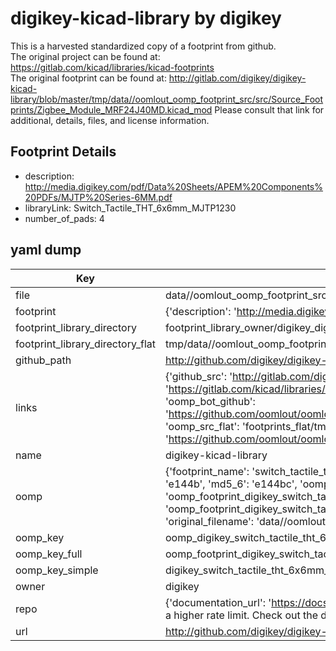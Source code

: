 # digikey-kicad-library by digikey  
This is a harvested standardized copy of a footprint from github.  
The original project can be found at:  
https://gitlab.com/kicad/libraries/kicad-footprints  
The original footprint can be found at:
http://gitlab.com/digikey/digikey-kicad-library/blob/master/tmp/data//oomlout_oomp_footprint_src/src/Source_Footprints/Zigbee_Module_MRF24J40MD.kicad_mod
Please consult that link for additional, details, files, and license information.  
## Footprint Details
* description: http://media.digikey.com/pdf/Data%20Sheets/APEM%20Components%20PDFs/MJTP%20Series-6MM.pdf  
* libraryLink: Switch_Tactile_THT_6x6mm_MJTP1230  
* number_of_pads: 4  
## yaml dump  
| Key | Value |  
| --- | --- |  
| file | data//oomlout_oomp_footprint_src/digikey-kicad-library/src/Source_Footprints/Switch_Tactile_THT_6x6mm_MJTP1230.kicad_mod |  
| footprint | {'description': 'http://media.digikey.com/pdf/Data%20Sheets/APEM%20Components%20PDFs/MJTP%20Series-6MM.pdf', 'libraryLink': 'Switch_Tactile_THT_6x6mm_MJTP1230', 'number_of_pads': 4} |  
| footprint_library_directory | footprint_library_owner/digikey_digikey-kicad-library |  
| footprint_library_directory_flat | tmp/data//oomlout_oomp_footprint_src/footprints_flat/digikey_switch_tactile_tht_6x6mm_mjtp1230_switch_tactile_tht_6x6mm_mjtp1230/working |  
| github_path | http://github.com/digikey/digikey-kicad-library/blob/master/tmp/data//oomlout_oomp_footprint_src/src/Source_Footprints/Switch_Tactile_THT_6x6mm_MJTP1230.kicad_mod |  
| links | {'github_src': 'http://gitlab.com/digikey/digikey-kicad-library/blob/master/tmp/data//oomlout_oomp_footprint_src/src/Source_Footprints/Zigbee_Module_MRF24J40MD.kicad_mod', 'github_src_repo': 'https://gitlab.com/kicad/libraries/kicad-footprints', 'oomp_bot': 'tmp/data//oomlout_oomp_footprint_src/footprints/digikey_switch_tactile_tht_6x6mm_mjtp1230_switch_tactile_tht_6x6mm_mjtp1230/working', 'oomp_bot_github': 'https://github.com/oomlout/oomlout_oomp_footprint_bot/tree/main/tmp/data//oomlout_oomp_footprint_src/footprints/digikey_switch_tactile_tht_6x6mm_mjtp1230_switch_tactile_tht_6x6mm_mjtp1230/working', 'oomp_src_flat': 'footprints_flat/tmp/data//oomlout_oomp_footprint_src/footprints_flat/digikey_switch_tactile_tht_6x6mm_mjtp1230_switch_tactile_tht_6x6mm_mjtp1230/working', 'oomp_src_flat_github': 'https://github.com/oomlout/oomlout_oomp_footprint_src/tree/main/tmp/data//oomlout_oomp_footprint_src/footprints_flat/digikey_switch_tactile_tht_6x6mm_mjtp1230_switch_tactile_tht_6x6mm_mjtp1230/working'} |  
| name | digikey-kicad-library |  
| oomp | {'footprint_name': 'switch_tactile_tht_6x6mm_mjtp1230', 'library_name': 'switch_tactile_tht_6x6mm_mjtp1230_kicad_mod', 'md5': 'e144bc258e75fa35f4f4a1e77178ba67', 'md5_10': 'e144bc258e', 'md5_5': 'e144b', 'md5_6': 'e144bc', 'oomp_key': 'oomp_digikey_switch_tactile_tht_6x6mm_mjtp1230_switch_tactile_tht_6x6mm_mjtp1230', 'oomp_key_extra': 'oomp_footprint_digikey_switch_tactile_tht_6x6mm_mjtp1230_switch_tactile_tht_6x6mm_mjtp1230', 'oomp_key_full': 'oomp_footprint_digikey_switch_tactile_tht_6x6mm_mjtp1230_switch_tactile_tht_6x6mm_mjtp1230_e144bc', 'oomp_key_simple': 'digikey_switch_tactile_tht_6x6mm_mjtp1230_switch_tactile_tht_6x6mm_mjtp1230', 'original_filename': 'data//oomlout_oomp_footprint_src/digikey-kicad-library/src/Source_Footprints/Switch_Tactile_THT_6x6mm_MJTP1230.kicad_mod', 'owner_name': 'digikey'} |  
| oomp_key | oomp_digikey_switch_tactile_tht_6x6mm_mjtp1230_switch_tactile_tht_6x6mm_mjtp1230 |  
| oomp_key_full | oomp_footprint_digikey_switch_tactile_tht_6x6mm_mjtp1230_switch_tactile_tht_6x6mm_mjtp1230 |  
| oomp_key_simple | digikey_switch_tactile_tht_6x6mm_mjtp1230_switch_tactile_tht_6x6mm_mjtp1230 |  
| owner | digikey |  
| repo | {'documentation_url': 'https://docs.github.com/rest/overview/resources-in-the-rest-api#rate-limiting', 'message': "API rate limit exceeded for 84.66.142.224. (But here's the good news: Authenticated requests get a higher rate limit. Check out the documentation for more details.)"} |  
| url | http://github.com/digikey/digikey-kicad-library |  

